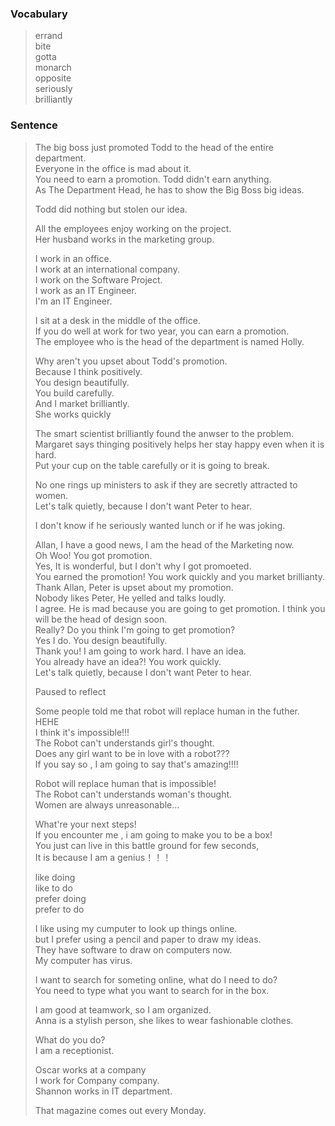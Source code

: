 ### Vocabulary ### 
> errand   
> bite   
> gotta   
> monarch   
> opposite   
> seriously        
> brilliantly       





### Sentence ###
> The big boss just promoted Todd to the head of the entire department.    
> Everyone in the office is mad about it.   
> You need to earn a promotion. Todd didn't earn anything.   
> As The Department Head, he has to show the Big Boss big ideas.   
> 
> 
> Todd did nothing but stolen our idea.   
> 
> All the employees enjoy working on the project.   
> Her husband works in the marketing group.   
> 
> I work in an office.   
> I work at an international company.   
> I work on the Software Project.   
> I work as an IT Engineer.   
> I'm an IT Engineer.   
> 
> I sit at a desk in the middle of the office.   
> If you do well at work for two year, you can earn a promotion.   
> The employee who is the head of the department is named Holly.   
> 
> 
> Why aren't you upset about Todd's promotion.   
> Because I think positively.   
> You design beautifully.   
> You build carefully.   
> And I market brilliantly.   
> She works quickly   
> 
> The smart scientist brilliantly found the anwser to the problem.   
> Margaret says thinging positively helps her stay happy even when it is hard.   
> Put your cup on the table carefully or it is going to break.   
> 
> 
> No one rings up ministers to ask if they are secretly attracted to women.   
> Let's talk quietly, because I don't want Peter to hear.   
> 
> I don't know if he seriously wanted lunch or if he was joking.   
> 
> Allan, I have a good news, I am the head of the Marketing now.   
> Oh Woo! You got promotion.   
> Yes, It is wonderful, but I don't why I got promoeted.   
> You earned the promotion! You work quickly and you market brillianty.   
> Thank Allan, Peter is upset about my promotion.   
> Nobody likes Peter, He yelled and talks loudly.   
> I agree. He is mad because you are going to get promotion. I think you will be the head of design soon.   
> Really? Do you think I'm going to get promotion?   
> Yes I do. You design beautifully.   
> Thank you! I am going to work hard. I have an idea.   
> You already have an idea?! You work quickly.   
> Let's talk quietly, because I don't want Peter to hear.   
> 
> Paused to reflect   
> 
> Some people told me that robot will replace human in the futher.   
> HEHE   
> I think it's impossible!!!   
> The Robot can't understands girl's thought.   
> Does any girl want to be in love with a robot???   
> If you say so , I am going to say that's amazing!!!!   
> 
> 
> Robot will replace human that is impossible!   
> The Robot can't understands woman's thought.   
> Women are always unreasonable...   
> 
> 
> What're your next steps!   
> If you encounter me , i am going to make you to be a box!   
> You just can live in this battle ground for few seconds,   
> It is because I am a genius！！！   
> 
> like doing   
> like to do   
> prefer doing   
> prefer to do    
> 
> I like using my cumputer to look up things online.    
> but I prefer using a pencil and paper to draw my ideas.   
> They have software to draw on computers now.   
> My computer has virus.   
> 
> I want to search for someting online, what do I need to do?   
> You need to type what you want to search for in the box.   
> 
> I am good at teamwork, so I am organized.   
> Anna is a stylish person, she likes to wear fashionable clothes.   
>    
> What do you do?   
> I am a receptionist.   
>    
> Oscar works at a company     
> I work for Company company.   
> Shannon works in IT department.   
> 
> That magazine comes out every Monday.   
> 




















